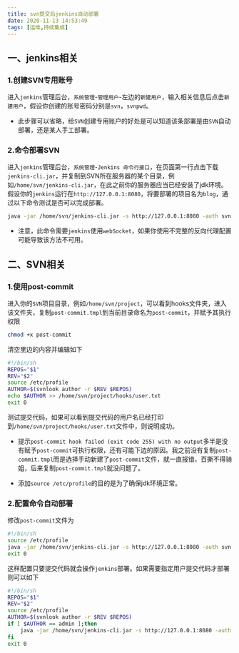```yaml
---
title: svn提交后jenkins自动部署
date: 2020-11-13 14:53:49
tags: [运维,持续集成]
---
```


## 一、jenkins相关

### 1.创建SVN专用账号

进入`jenkins`管理后台，`系统管理`-`管理用户`-左边的`新建用户`，输入相关信息后点击`新建用户`，假设你创建的账号密码分别是`svn`，`svnpwd`。

<!--more-->

* 此步骤可以省略，给`SVN`创建专用账户的好处是可以知道该条部署是由`SVN`自动部署，还是某人手工部署。

### 2.命令部署SVN

进入`jenkins`管理后台，`系统管理`-`Jenkins 命令行接口`，在页面第一行点击下载`jenkins-cli.jar`，并复制到SVN所在服务器的某个目录，例如`/home/svn/jenkins-cli.jar`，在此之前你的服务器应当已经安装了jdk环境。假设你的`jenkins`运行在`http://127.0.0.1:8080`，将要部署的项目名为`blog`，通过以下命令测试是否可以完成部署。

```bash
java -jar /home/svn/jenkins-cli.jar -s http://127.0.0.1:8080 -auth svn:svnpwd build blog
```

* 注意，此命令需要`jenkins`使用`webSocket`，如果你使用不完整的反向代理配置可能导致该方法不可用。

## 二、SVN相关

### 1.使用post-commit

进入你的`SVN`项目目录，例如`/home/svn/project`，可以看到hooks文件夹，进入该文件夹，复制`post-commit.tmpl`到当前目录命名为`post-commit`，并赋予其执行权限

```bash
chmod +x post-commit
```

清空里边的内容并编辑如下

```bash
#!/bin/sh
REPOS="$1"
REV="$2"
source /etc/profile
AUTHOR=$(svnlook author -r $REV $REPOS)
echo $AUTHOR >> /home/svn/project/hooks/user.txt
exit 0
```

测试提交代码，如果可以看到提交代码的用户名已经打印到`/home/svn/project/hooks/user.txt`文件中，则说明成功。

* 提示`post-commit hook failed (exit code 255) with no output`多半是没有赋予`post-commit`可执行权限，还有可能下边的原因。我之前没有复制`post-commit.tmpl`而是选择手动新建了`post-commit`文件，就一直报错，百撕不得骑姐，后来复制`post-commit.tmpl`就没问题了。

* 添加`source /etc/profile`的目的是为了确保jdk环境正常。

### 2.配置命令自动部署

修改`post-commit`文件为

```bash
#!/bin/sh
source /etc/profile
java -jar /home/svn/jenkins-cli.jar -s http://127.0.0.1:8080 -auth svn:svnpwd build blog
exit 0
```

这样配置只要提交代码就会操作`jenkins`部署。如果需要指定用户提交代码才部署则可以如下

```bash
#!/bin/sh
REPOS="$1"
REV="$2"
source /etc/profile
AUTHOR=$(svnlook author -r $REV $REPOS)
if [ $AUTHOR == admin ];then
    java -jar /home/svn/jenkins-cli.jar -s http://127.0.0.1:8080 -auth svn:svnpwd build blog
fi
exit 0
```

